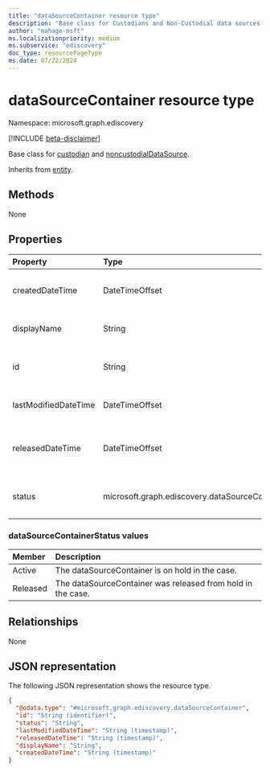 ```yaml
---
title: "dataSourceContainer resource type"
description: "Base class for Custodians and Non-Custodial data sources."
author: "mahage-msft"
ms.localizationpriority: medium
ms.subservice: "ediscovery"
doc_type: resourcePageType
ms.date: 07/22/2024
---
```


# dataSourceContainer resource type

Namespace: microsoft.graph.ediscovery

[!INCLUDE [beta-disclaimer](../../includes/beta-disclaimer.md)]

Base class for [custodian](../resources/ediscovery-custodian.md) and [noncustodialDataSource](../resources/ediscovery-noncustodialdatasource.md).

Inherits from [entity](../resources/entity.md).

## Methods

None

## Properties

|Property|Type|Description|
|:---|:---|:---|
|createdDateTime|DateTimeOffset|Created date and time of the dataSourceContainer entity.|
|displayName|String|Display name of the dataSourceContainer entity.|
|id|String|Unique identifier of the dataSourceContainer. Inherited from [entity](../resources/entity.md)|
|lastModifiedDateTime|DateTimeOffset|Last modified date and time of the dataSourceContainer.|
|releasedDateTime|DateTimeOffset|Date and time that the dataSourceContainer was released from the case.|
|status|microsoft.graph.ediscovery.dataSourceContainerStatus|Latest status of the dataSourceContainer. Possible values are: `Active`, `Released`.|

### dataSourceContainerStatus values

|Member|Description|
|:---|:---|
|Active|The dataSourceContainer is on hold in the case.|
|Released|The dataSourceContainer was released from hold in the case.|

## Relationships

None

## JSON representation

The following JSON representation shows the resource type.
<!-- {
  "blockType": "resource",
  "keyProperty": "id",
  "@odata.type": "microsoft.graph.ediscovery.dataSourceContainer",
  "baseType": "microsoft.graph.entity",
  "openType": false
}
-->

``` json
{
  "@odata.type": "#microsoft.graph.ediscovery.dataSourceContainer",
  "id": "String (identifier)",
  "status": "String",
  "lastModifiedDateTime": "String (timestamp)",
  "releasedDateTime": "String (timestamp)",
  "displayName": "String",
  "createdDateTime": "String (timestamp)"
}
```
